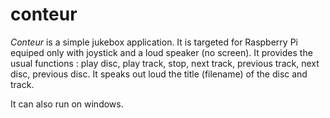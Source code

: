 

# conteur
_Conteur_ is a simple jukebox application.
It is targeted for Raspberry Pi equiped only with joystick and a loud speaker (no screen).
It provides the usual functions : play disc, play track, stop, next track, previous track, next disc, previous disc.
It speaks out loud the title (filename) of the disc and track. 

It can also run on windows.
